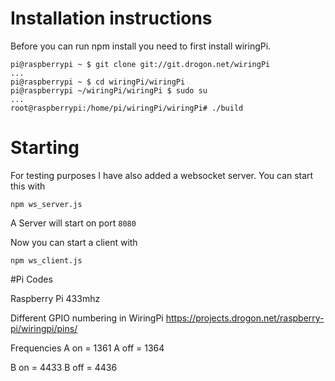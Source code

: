 # Installation instructions
Before you can run npm install you need to first install wiringPi.  

```
pi@raspberrypi ~ $ git clone git://git.drogon.net/wiringPi
...
pi@raspberrypi ~ $ cd wiringPi/wiringPi
pi@raspberrypi ~/wiringPi/wiringPi $ sudo su
...
root@raspberrypi:/home/pi/wiringPi/wiringPi# ./build
```

# Starting
For testing purposes I have also added a websocket server. You can start this with
```
npm ws_server.js
```

A Server will start on port `8080`

Now you can start a client with

```
npm ws_client.js
```

#Pi Codes

Raspberry Pi 433mhz

Different GPIO numbering in WiringPi
https://projects.drogon.net/raspberry-pi/wiringpi/pins/

Frequencies
A on = 1361
A off = 1364

B on = 4433
B off = 4436
